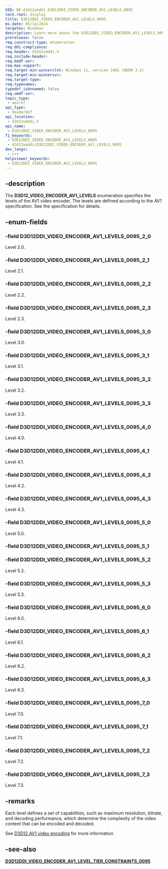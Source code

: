 ```yaml
---
UID: NE:d3d12umddi.D3D12DDI_VIDEO_ENCODER_AV1_LEVELS_0095
tech.root: display
title: D3D12DDI_VIDEO_ENCODER_AV1_LEVELS_0095
ms.date: 05/14/2024
targetos: Windows
description: Learn more about the D3D12DDI_VIDEO_ENCODER_AV1_LEVELS_0095 enumeration.
prerelease: false
req.construct-type: enumeration
req.ddi-compliance: 
req.header: d3d12umddi.h
req.include-header: 
req.kmdf-ver: 
req.max-support: 
req.target-min-winverclnt: Windows 11, version 24H2 (WDDM 3.2)
req.target-min-winversvr: 
req.target-type: 
req.typenames: 
typedef_isUnnamed: false
req.umdf-ver: 
topic_type:
 - apiref
api_type:
 - HeaderDef
api_location:
 - d3d12umddi.h
api_name:
 - D3D12DDI_VIDEO_ENCODER_AV1_LEVELS_0095
f1_keywords:
 - D3D12DDI_VIDEO_ENCODER_AV1_LEVELS_0095
 - d3d12umddi/D3D12DDI_VIDEO_ENCODER_AV1_LEVELS_0095
dev_langs:
 - c++
helpviewer_keywords:
 - D3D12DDI_VIDEO_ENCODER_AV1_LEVELS_0095
---
```


## -description

The **D3D12_VIDEO_ENCODER_AV1_LEVELS** enumeration specifies the levels of the AV1 video encoder. The levels are defined according to the AV1 specification. See the specification for details.

## -enum-fields

### -field D3D12DDI_VIDEO_ENCODER_AV1_LEVELS_0095_2_0

Level 2.0.

### -field D3D12DDI_VIDEO_ENCODER_AV1_LEVELS_0095_2_1

Level 2.1.

### -field D3D12DDI_VIDEO_ENCODER_AV1_LEVELS_0095_2_2

Level 2.2.

### -field D3D12DDI_VIDEO_ENCODER_AV1_LEVELS_0095_2_3

Level 2.3.

### -field D3D12DDI_VIDEO_ENCODER_AV1_LEVELS_0095_3_0

Level 3.0.

### -field D3D12DDI_VIDEO_ENCODER_AV1_LEVELS_0095_3_1

Level 3.1.

### -field D3D12DDI_VIDEO_ENCODER_AV1_LEVELS_0095_3_2

Level 3.2.

### -field D3D12DDI_VIDEO_ENCODER_AV1_LEVELS_0095_3_3

Level 3.3.

### -field D3D12DDI_VIDEO_ENCODER_AV1_LEVELS_0095_4_0

Level 4.0.

### -field D3D12DDI_VIDEO_ENCODER_AV1_LEVELS_0095_4_1

Level 4.1.

### -field D3D12DDI_VIDEO_ENCODER_AV1_LEVELS_0095_4_2

Level 4.2.

### -field D3D12DDI_VIDEO_ENCODER_AV1_LEVELS_0095_4_3

Level 4.3.

### -field D3D12DDI_VIDEO_ENCODER_AV1_LEVELS_0095_5_0

Level 5.0.

### -field D3D12DDI_VIDEO_ENCODER_AV1_LEVELS_0095_5_1

### -field D3D12DDI_VIDEO_ENCODER_AV1_LEVELS_0095_5_2

Level 5.2.

### -field D3D12DDI_VIDEO_ENCODER_AV1_LEVELS_0095_5_3

Level 5.3.

### -field D3D12DDI_VIDEO_ENCODER_AV1_LEVELS_0095_6_0

Level 6.0.

### -field D3D12DDI_VIDEO_ENCODER_AV1_LEVELS_0095_6_1

Level 6.1.

### -field D3D12DDI_VIDEO_ENCODER_AV1_LEVELS_0095_6_2

Level 6.2.

### -field D3D12DDI_VIDEO_ENCODER_AV1_LEVELS_0095_6_3

Level 6.3.

### -field D3D12DDI_VIDEO_ENCODER_AV1_LEVELS_0095_7_0

Level 7.0.

### -field D3D12DDI_VIDEO_ENCODER_AV1_LEVELS_0095_7_1

Level 7.1.

### -field D3D12DDI_VIDEO_ENCODER_AV1_LEVELS_0095_7_2

Level 7.2.

### -field D3D12DDI_VIDEO_ENCODER_AV1_LEVELS_0095_7_3

Level 7.3.

## -remarks

Each level defines a set of capabilities, such as maximum resolution, bitrate, and decoding performance, which determine the complexity of the video content that can be encoded and decoded.

See [D3D12 AV1 video encoding]((/windows-hardware/drivers/display/video-encoding-d3d12-av1)) for more information.

## -see-also

[**D3D12DDI_VIDEO_ENCODER_AV1_LEVEL_TIER_CONSTRAINTS_0095**](ns-d3d12umddi-d3d12ddi_video_encoder_av1_level_tier_constraints_0095.md)
